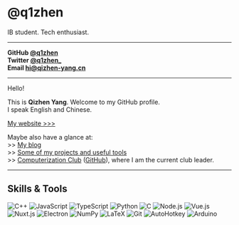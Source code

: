 # **@q1zhen**
IB student. Tech enthusiast.

---

**GitHub [@q1zhen](https://github.com/q1zhen)**  
**Twitter [@q1zhen_](https://twitter.com/q1zhen_)**  
**Email <hi@qizhen-yang.cn>**

---

Hello!

This is **Qizhen Yang**. Welcome to my GitHub profile.  
I speak English and Chinese.

[My website >>>](https://qizhen-yang.cn)

Maybe also have a glance at:  
\>> [My blog](https://qizhen-yang.cn/blog/)  
\>> [Some of my projects and useful tools](https://qizhen-yang.cn/projects/)  
\>> [Computerization Club](https://computerization.io/) ([GitHub](https://github.com/computerization)), where I am the current club leader.

---

## Skills & Tools

![C++](https://img.shields.io/badge/C%2B%2B-512BD4?logo=cplusplus&style=for-the-badge)
![JavaScript](https://img.shields.io/badge/JavaScript-000000?logo=javascript&style=for-the-badge)
![TypeScript](https://img.shields.io/badge/TypeScript-3178C6?logo=typescript&style=for-the-badge&logoColor=ffffff)
![Python](https://img.shields.io/badge/Python-3776AB?logo=python&style=for-the-badge&logoColor=ffdd54)
![C](https://img.shields.io/badge/C-A8B9CC?logo=c&style=for-the-badge&logoColor=000000)
![Node.js](https://img.shields.io/badge/Node.js-5FA04E?logo=nodedotjs&style=for-the-badge&logoColor=ffffff)
![Vue.js](https://img.shields.io/badge/Vue.js-4FC08D?logo=vuedotjs&style=for-the-badge&logoColor=ffffff)
![Nuxt.js](https://img.shields.io/badge/Nuxt.js-00DC82?logo=nuxtdotjs&style=for-the-badge&logoColor=ffffff)
![Electron](https://img.shields.io/badge/Electron-47848F?logo=electron&style=for-the-badge&logoColor=ffffff)
![NumPy](https://img.shields.io/badge/NumPy-013243?logo=numpy&style=for-the-badge&logoColor=ffffff)
![LaTeX](https://img.shields.io/badge/LaTeX-008080?logo=latex&style=for-the-badge)
![Git](https://img.shields.io/badge/Git-F05032?logo=git&style=for-the-badge&logoColor=ffffff)
![AutoHotkey](https://img.shields.io/badge/AutoHotkey-334455?logo=autohotkey&style=for-the-badge)
![Arduino](https://img.shields.io/badge/Arduino-00878F?logo=arduino&style=for-the-badge)
